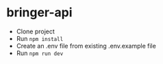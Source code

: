 # bringer-api

- Clone project
- Run `` npm install ``
- Create an .env file from existing .env.example file 
- Run ``npm run dev ``
